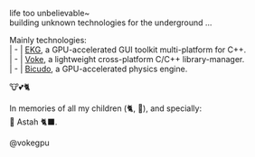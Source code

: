 life too unbelievable~  
building unknown technologies for the underground ...

Mainly technologies:  
| - | [EKG](https://github.com/vokegpu/ekg), a GPU-accelerated GUI toolkit multi-platform for C++.  
| - | [Voke](https://github.com/vokegpu/voke), a lightweight cross-platform C/C++ library-manager.  
| - | [Bicudo](https://github.com/vokegpu/bicudo), a GPU-accelerated physics engine.

🐮💕🐈

In memories of all my children (🐈, 🐶), and specially:  
🖤 Astah 🐈‍⬛.

@vokegpu
